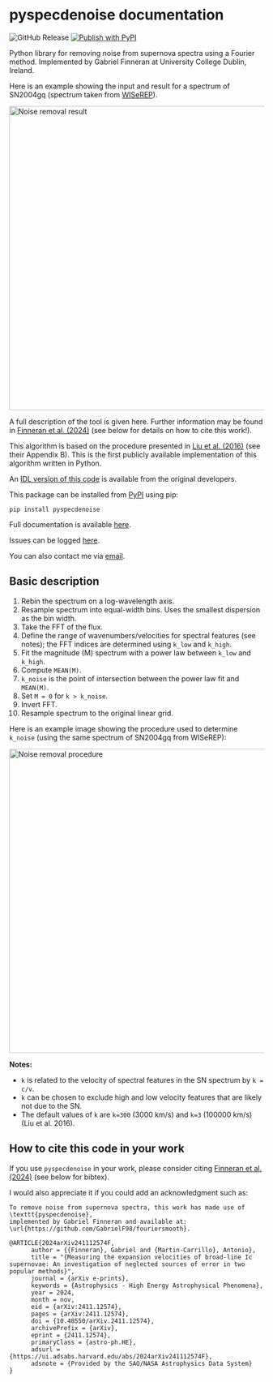 # pyspecdenoise documentation

![GitHub Release](https://img.shields.io/github/v/release/GabrielF98/pyspecdenoise?color=teal)
[![Publish with PyPI](https://github.com/GabrielF98/fouriersmooth/actions/workflows/python-publish.yml/badge.svg)](https://github.com/GabrielF98/fouriersmooth/actions/workflows/python-publish.yml)

Python library for removing noise from supernova spectra using a Fourier method. Implemented by Gabriel Finneran at University College Dublin, Ireland.

Here is an example showing the input and result for a spectrum of SN2004gq (spectrum taken from [WISeREP](https://www.wiserep.org/object/8340)).

<img width="600" alt="Noise removal result" src="https://github.com/user-attachments/assets/322e6994-17e9-47e0-9ebe-910b3a4935d9">

A full description of the tool is given here. Further information may be found in [Finneran et al. (2024)](https://arxiv.org/abs/2411.12574) (see below for details on how to cite this work!).

This algorithm is based on the procedure presented in [Liu et al. (2016)](https://ui.adsabs.harvard.edu/abs/2016ApJ...827...90L/abstract) (see their Appendix B). This is the first publicly available implementation of this algorithm written in Python.  

An [IDL version of this code](https://github.com/metal-sn/SESNspectraLib/blob/master/SNspecFFTsmooth.pro) is available from the original developers.

This package can be installed from [PyPI](https://pypi.org/project/pyspecdenoise/) using pip:

```
pip install pyspecdenoise
```

Full documentation is available [here](https://pyspecdenoise.readthedocs.io/en/stable/).
 
Issues can be logged [here](https://github.com/GabrielF98/fouriersmooth/issues).

You can also contact me via [email](mailto:gabfin15@gmail.com).

## Basic description

1. Rebin the spectrum on a log-wavelength axis.
2. Resample spectrum into equal-width bins. Uses the smallest dispersion as the bin width.
3. Take the FFT of the flux.
4. Define the range of wavenumbers/velocities for spectral features (see notes); the FFT indices are determined using `k_low` and `k_high`.
5. Fit the magnitude (M) spectrum with a power law between `k_low` and `k_high`.
6. Compute `MEAN(M)`.
7. `k_noise` is the point of intersection between the power law fit and `MEAN(M)`.
8. Set `M = 0` for `k > k_noise`.
9. Invert FFT.
10. Resample spectrum to the original linear grid.

Here is an example image showing the procedure used to determine `k_noise` (using the same spectrum of SN2004gq from WISeREP):

<img width="600" alt="Noise removal procedure" src="https://github.com/user-attachments/assets/0cbf69fe-86be-480c-9187-0e2f1c2bbe63">

**Notes:**

- `k` is related to the velocity of spectral features in the SN spectrum by `k = c/v`.
- `k` can be chosen to exclude high and low velocity features that are likely not due to the SN.
- The default values of `k` are `k=300` (3000 km/s) and `k=3` (100000 km/s) (Liu et al. 2016).

## How to cite this code in your work

If you use `pyspecdenoise` in your work, please consider citing [Finneran et al. (2024)](https://arxiv.org/abs/2411.12574) (see below for bibtex).  

I would also appreciate it if you could add an acknowledgment such as:

```
To remove noise from supernova spectra, this work has made use of \texttt{pyspecdenoise},
implemented by Gabriel Finneran and available at: \url{https://github.com/GabrielF98/fouriersmooth}.
```

```
@ARTICLE{2024arXiv241112574F,
      author = {{Finneran}, Gabriel and {Martin-Carrillo}, Antonio},
      title = "{Measuring the expansion velocities of broad-line Ic supernovae: An investigation of neglected sources of error in two popular methods}",
      journal = {arXiv e-prints},
      keywords = {Astrophysics - High Energy Astrophysical Phenomena},
      year = 2024,
      month = nov,
      eid = {arXiv:2411.12574},
      pages = {arXiv:2411.12574},
      doi = {10.48550/arXiv.2411.12574},
      archivePrefix = {arXiv},
      eprint = {2411.12574},
      primaryClass = {astro-ph.HE},
      adsurl = {https://ui.adsabs.harvard.edu/abs/2024arXiv241112574F},
      adsnote = {Provided by the SAO/NASA Astrophysics Data System}
}
```
